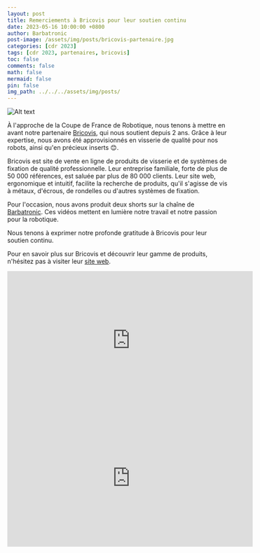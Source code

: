 ```yaml
---
layout: post
title: Remerciements à Bricovis pour leur soutien continu
date: 2023-05-16 10:00:00 +0800
author: Barbatronic
post-image: /assets/img/posts/bricovis-partenaire.jpg
categories: [cdr 2023]
tags: [cdr 2023, partenaires, bricovis]
toc: false
comments: false
math: false
mermaid: false
pin: false
img_path: ../../../assets/img/posts/
---
```


![Alt text](bricovis-partenaire.jpg)

À l'approche de la Coupe de France de Robotique, nous tenons à mettre en avant notre partenaire [Bricovis](https://www.bricovis.fr/), qui nous soutient depuis 2 ans. Grâce à leur expertise, nous avons été approvisionnés en visserie de qualité pour nos robots, ainsi qu'en précieux inserts 😊.

Bricovis est site de vente en ligne de produits de visserie et de systèmes de fixation de qualité professionnelle. Leur entreprise familiale, forte de plus de 50 000 références, est saluée par plus de 80 000 clients. Leur site web, ergonomique et intuitif, facilite la recherche de produits, qu'il s'agisse de vis à métaux, d'écrous, de rondelles ou d'autres systèmes de fixation.

Pour l'occasion, nous avons produit deux shorts sur la chaîne de [Barbatronic](https://www.youtube.com/@Barbatronic/featured). Ces vidéos mettent en lumière notre travail et notre passion pour la robotique.

Nous tenons à exprimer notre profonde gratitude à Bricovis pour leur soutien continu. 

Pour en savoir plus sur Bricovis et découvrir leur gamme de produits, n'hésitez pas à visiter leur [site web](https://www.bricovis.fr/).

<iframe width="560" height="315" src="https://www.youtube.com/embed/og4OQ56vbX8" frameborder="0" allowfullscreen></iframe>
<iframe width="560" height="315" src="https://www.youtube.com/embed/WpUMwoLYp4w" frameborder="0" allowfullscreen></iframe>



